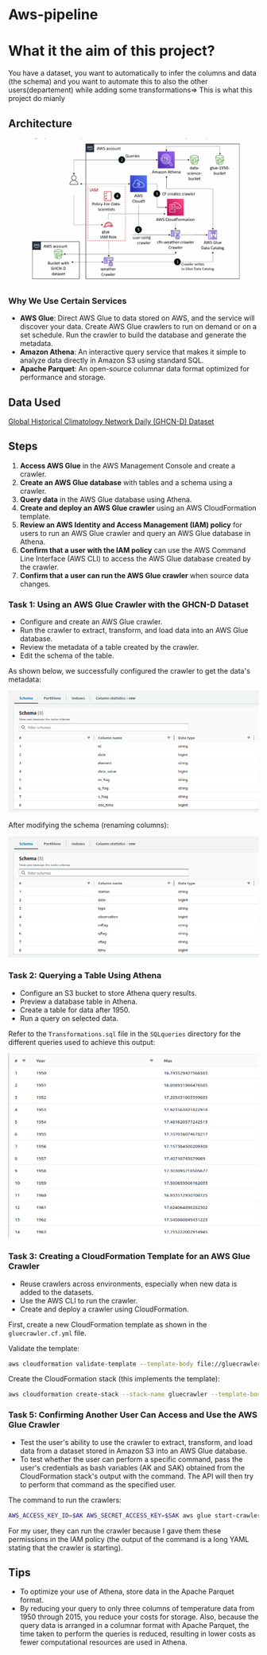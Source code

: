 # Aws-pipeline
# What it the aim of this project?
You have a dataset, you want to automatically to infer the columns and data (the schema) and you want to automate this to also the other users(departement) while adding some transformations=> This is what this project do mianly


## Architecture

![ETL AWS Glue Architecture](./images/user.png)

### Why We Use Certain Services

- **AWS Glue**: Direct AWS Glue to data stored on AWS, and the service will discover your data. Create AWS Glue crawlers to run on demand or on a set schedule. Run the crawler to build the database and generate the metadata.
- **Amazon Athena**: An interactive query service that makes it simple to analyze data directly in Amazon S3 using standard SQL.
- **Apache Parquet**: An open-source columnar data format optimized for performance and storage.

## Data Used

[Global Historical Climatology Network Daily (GHCN-D) Dataset](https://docs.opendata.aws/noaa-ghcn-pds/readme.html)

## Steps

1. **Access AWS Glue** in the AWS Management Console and create a crawler.
2. **Create an AWS Glue database** with tables and a schema using a crawler.
3. **Query data** in the AWS Glue database using Athena.
4. **Create and deploy an AWS Glue crawler** using an AWS CloudFormation template.
5. **Review an AWS Identity and Access Management (IAM) policy** for users to run an AWS Glue crawler and query an AWS Glue database in Athena.
6. **Confirm that a user with the IAM policy** can use the AWS Command Line Interface (AWS CLI) to access the AWS Glue database created by the crawler.
7. **Confirm that a user can run the AWS Glue crawler** when source data changes.

### Task 1: Using an AWS Glue Crawler with the GHCN-D Dataset

- Configure and create an AWS Glue crawler.
- Run the crawler to extract, transform, and load data into an AWS Glue database.
- Review the metadata of a table created by the crawler.
- Edit the schema of the table.

As shown below, we successfully configured the crawler to get the data's metadata:

![Data Schema](./images/crawler2_schema.png)

After modifying the schema (renaming columns):

![Data Schema After Changing It](./images/crawler3_change_schema.png)

### Task 2: Querying a Table Using Athena

- Configure an S3 bucket to store Athena query results.
- Preview a database table in Athena.
- Create a table for data after 1950.
- Run a query on selected data.

Refer to the `Transformations.sql` file in the `SQLqueries` directory for the different queries used to achieve this output:

![Avg Temp](./images/crawler4_avg_temp.png)

### Task 3: Creating a CloudFormation Template for an AWS Glue Crawler

- Reuse crawlers across environments, especially when new data is added to the datasets.
- Use the AWS CLI to run the crawler.
- Create and deploy a crawler using CloudFormation.

First, create a new CloudFormation template as shown in the `gluecrawler.cf.yml` file.

Validate the template:

```bash
aws cloudformation validate-template --template-body file://gluecrawler.cf.yml
```

Create the CloudFormation stack (this implements the template):

```bash
aws cloudformation create-stack --stack-name gluecrawler --template-body file://gluecrawler.cf.yml --capabilities CAPABILITY_NAMED_IAM
```

### Task 5: Confirming Another User Can Access and Use the AWS Glue Crawler

- Test the user's ability to use the crawler to extract, transform, and load data from a dataset stored in Amazon S3 into an AWS Glue database.
- To test whether the user can perform a specific command, pass the user's credentials as bash variables (AK and SAK) obtained from the CloudFormation stack's output with the command. The API will then try to perform that command as the specified user.

The command to run the crawlers:

```bash
AWS_ACCESS_KEY_ID=$AK AWS_SECRET_ACCESS_KEY=$SAK aws glue start-crawler --name cfn-crawler-weather
```

For my user, they can run the crawler because I gave them these permissions in the IAM policy (the output of the command is a long YAML stating that the crawler is starting).

## Tips

- To optimize your use of Athena, store data in the Apache Parquet format.
- By reducing your query to only three columns of temperature data from 1950 through 2015, you reduce your costs for storage. Also, because the query data is arranged in a columnar format with Apache Parquet, the time taken to perform the queries is reduced, resulting in lower costs as fewer computational resources are used in Athena.
